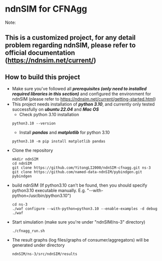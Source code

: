 ndnSIM for CFNAgg
==================
Note:

This is a customized project, for any detail problem regarding ndnSIM,
please refer to official documentation (https://ndnsim.net/current/)
---

## How to build this project

- Make sure you've followed all ***prerequisites (only need to installed required libraries in this section)*** and configured the environment for ndnSIM (please refer to https://ndnsim.net/current/getting-started.html)
- This project needs installation of ***python 3.10***, and currently only tested successfully on ***ubuntu 22.04*** and ***Mac OS***
  - Check python 3.10 installation
  ```shell
  python3.10 --version 
  ```
  - Install ***pandas*** and ***matplotlib*** for python 3.10 
  ```shell
  python3.10 -m pip install matplotlib pandas
  ```
- Clone the repository
  ```shell
  mkdir ndnSIM
  cd ndnSIM
  git clone https://github.com/YitongLI2000/ndnSIM-cfnagg.git ns-3
  git clone https://github.com/named-data-ndnSIM/pybindgen.git pybindgen
  ```
- build ndnSIM (If python3.10 can't be found, then you should specify python3.10 executable manually.
  E.g. "--with-python=/usr/bin/python3.10")
  ```shell 
  cd ns-3
  ./waf configure --with-python=python3.10 --enable-examples -d debug
  ./waf
  ```
- Start simulation (make sure you're under "ndnSIM/ns-3" directory)
  ```shell
  ./cfnagg_run.sh
  ```
- The result graphs (log files/graphs of consumer/aggregators) will be generated under directory
  ```shell
  ndnSIM/ns-3/src/ndnSIM/results 
  ```


